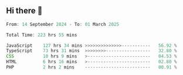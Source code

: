 ## Hi there 👋
<!--START_SECTION:Muni-->

```Javascript
From: 14 September 2024 - To: 01 March 2025

Total Time: 223 hrs 55 mins

JavaScript    127 hrs 34 mins >>>>>>>>>>>>>>-----------   56.92 %
TypeScript    73 hrs 31 mins  >>>>>>>>-----------------   32.80 %
CSS           10 hrs 9 mins   >------------------------   04.53 %
HTML          6 hrs 16 mins   >------------------------   02.80 %
PHP           2 hrs 2 mins    -------------------------   00.91 %
```

<!--END_SECTION:Muni-->
